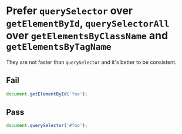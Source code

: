 # Prefer `querySelector` over `getElementById`, `querySelectorAll` over `getElementsByClassName` and `getElementsByTagName`

They are not faster than `querySelector` and it's better to be consistent.


## Fail

```js
document.getElementById('foo');
```


## Pass

```js
document.querySelector('#foo');
```
